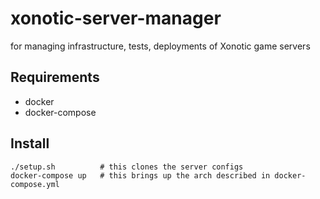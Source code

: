 # xonotic-server-manager

for managing infrastructure, tests, deployments of Xonotic game servers


## Requirements

* docker
* docker-compose

## Install

```
./setup.sh          # this clones the server configs
docker-compose up   # this brings up the arch described in docker-compose.yml
```
